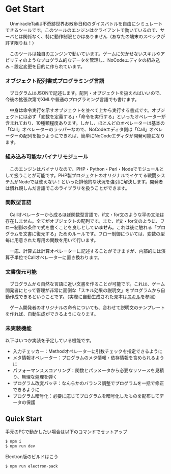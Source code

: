 # Get Start

　UnmiracleTailは不奇跡世界お散歩日和のダイスバトルを自由にシミュレートできるツールです。このツールのエンジンはクライアントで動いているので、サーバとは関係なく、特に動作制限とかはありません（あなたの端末のスペックが許す限りね！）

　このツールは独自のエンジンで動いています。ゲームに欠かせないスキルやアビリティのようなプログラム的なデータを管理し、NoCodeエディタの組み込み・設定変更を目的に作られています。

### オブジェクト配列書式プログラミング言語

　プログラムはJSONで記述します。配列・オブジェクトを扱えればいいので、今後の拡張次第でXMLや普通のプログラミング言語でも書けます。

　中身は命令実行を示すオブジェクトを並べて上から実行する書式です。オブジェクトには必ず「変数を定義する」・「命令を実行する」といったオペレーターが含まれており、10種類程度あります。しかし、ほとんどのオペレーターは基本の「Call」オペレーターのラッパーなので、NoCodeエディタ側は「Call」オペレーターの配列を扱うようにできれば、簡単にNoCodeエディタが開発可能になります。

### 組み込み可能なバイナリモジュール

　このエンジンはバイナリなので、PHP・Python・Perl・Nodeでモジュールとして扱うことが可能です。PHP製プロジェクトのオリジナルでイケてる戦闘システムがNodeでは使えない！といった排他的な状況を強引に解決します。開発者は慣れ親しんだ言語でこのライブラリを扱うことができます。

### 関数型言語

　Callオペレーターから成るほぼ関数型言語で、if文・for文のような平の文法は存在しません。全てがオブジェクトの配列です。また、if文・for文のように、フロー制御の条件で式を書くことを良しとして**いません**。これは後に触れる「プログラムを文書に復元する」ためのルールです。フロー制御については、変数の型毎に用意された専用の関数を用いて行います。

　一応、計算式は計算オペレーターに記述することができますが、内部的には演算子単位でCallオペレーターに置き換わります。

### 文書復元可能

　プログラムから自然な言語に近い文書を作ることが可能です。これは、ゲーム開発者にとって管理が非常に面倒な「スキル効果の説明文」をプログラムから自動作成できるということです。（実際に自動生成された見本は[スキル](../card/skill)を参照）

　ゲーム開発者のオリジナルの命令についても、合わせて説明文のテンプレートを作れば、自動生成ができるようになります。

### 未実装機能

以下はいつか実装を予定している機能です。

* 入力チェッカー：Methodオペレーターに引数チェックを指定できるように
* メタ情報オペレーター：プログラムのメタ情報・依存情報を含められるように
* パフォーマンススコアリング：関数とパラメータから必要なリソースを見積り、無理な処理を弾く
* プログラム改変パッチ：なんらかのバランス調整でプログラムを一括で修正できるように
* プログラム暗号化：必要に応じてプログラムを暗号化したものを配布してデータの保護

## Quick Start

手元のPCで動かしたい場合は以下のコマンドでセットアップ

```s
$ npm i
$ npm run dev
```

Electron版のビルドはこう

```s
$ npm run electron-pack
```




